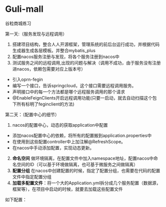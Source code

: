 # Guli-mall
谷粒商城练习

第一天:（服务发现与远程调用）
1. 搭建项目结构，整合人人开源框架，管理系统的前后台运行成功，并根据代码生成器生成各层模板。并整合mybatis_plus
2. 配置nacos服务注册与发现，将各个服务注册到nacos中
3. 测试服务之间的远程调用,出现的问题与解决（调用不成功，由于服务没有注册进nacos，依赖包需要对应上版本号）
- 引入oprn-fegin
- 编写一个接口，告诉springcloud，这个接口需要远程调用服务。
- 声明接口中的每一个方法都是哪个远程服务调用的那个请求
- @EnableFeignClients开启远程调用功能(只要一启动，就去自动扫描这个包下所有标明了feginclient的方法)

第二天：（配置中心的细节）
1. nacos的配置中心，动态的获取application中配置
- 添加nacos配置中心的依赖，将所有的配置搬到application.properties中
- 在使用到这些配置controller中上加注解@RefreshScope。
- 在nacos中手动添加配置，实现动态更新。
2. **命名空间** 做环境隔离，在配置文件中加入namespace地址，配置nacos中命名空间的ID（可以基于环境做隔离，也可基于微服务之间做隔离）
3. **配置分组** 在nacos中创建配置的时候，指定了配置分组，也需要在代码的配置文件中指定配置分组
4. **加载多配置文件**：将一个大的Application.yml拆分成几个服务配置（数据源，框架等），在项目中启动的时候，就要去加载这些配置文件

如下配置：
